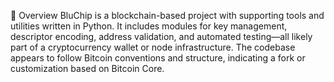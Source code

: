 📖 Overview
BluChip is a blockchain-based project with supporting tools and utilities written in Python. It includes modules for key management, descriptor encoding, address validation, and automated testing—all likely part of a cryptocurrency wallet or node infrastructure. The codebase appears to follow Bitcoin conventions and structure, indicating a fork or customization based on Bitcoin Core.

